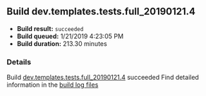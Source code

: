 ## Build dev.templates.tests.full_20190121.4
- **Build result:** `succeeded`
- **Build queued:** 1/21/2019 4:23:05 PM
- **Build duration:** 213.30 minutes
### Details
Build [dev.templates.tests.full_20190121.4](https://winappstudio.visualstudio.com/web/build.aspx?pcguid=a4ef43be-68ce-4195-a619-079b4d9834c2&builduri=vstfs%3a%2f%2f%2fBuild%2fBuild%2f26935) succeeded
Find detailed information in the [build log files](https://uwpctdiags.blob.core.windows.net/buildlogs/dev.templates.tests.full_20190121.4_logs.zip)
